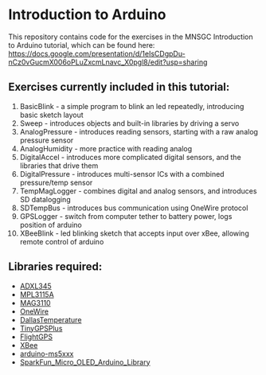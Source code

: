 # Introduction to Arduino

This repository contains code for the exercises in the MNSGC Introduction to Arduino tutorial, which can be found here:
https://docs.google.com/presentation/d/1eIsCDgpDu-nCz0vGucmX006oPLuZxcmLnavc_X0pgl8/edit?usp=sharing

## Exercises currently included in this tutorial:
1. BasicBlink - a simple program to blink an led repeatedly, introducing basic sketch layout
2. Sweep - introduces objects and built-in libraries by driving a servo
3. AnalogPressure - introduces reading sensors, starting with a raw analog pressure sensor
4. AnalogHumidity - more practice with reading analog
5. DigitalAccel - introduces more complicated digital sensors, and the libraries that drive them
6. DigitalPressure - introduces multi-sensor ICs with a combined pressure/temp sensor
7. TempMagLogger - combines digital and analog sensors, and introduces SD datalogging
8. SDTempBus - introduces bus communication using OneWire protocol
9. GPSLogger - switch from computer tether to battery power, logs position of arduino
10. XBeeBlink - led blinking sketch that accepts input over xBee, allowing remote control of arduino

## Libraries required:
- [ADXL345](https://github.com/sparkfun/SparkFun_ADXL345_Arduino_Library)
- [MPL3115A](https://github.com/sparkfun/SparkFun_MPL3115A2_Breakout_Arduino_Library)
- [MAG3110](https://github.com/sparkfun/SparkFun_MAG3110_Breakout_Board_Arduino_Library)
- [OneWire](https://github.com/PaulStoffregen/OneWire)
- [DallasTemperature](https://github.com/milesburton/Arduino-Temperature-Control-Library)
- [TinyGPSPlus](https://github.com/mikalhart/TinyGPSPlus)
- [FlightGPS](https://github.com/MNSGC-Ballooning/FlightGPS)
- [XBee](https://github.com/MNSGC-Ballooning/XBee)
- [arduino-ms5xxx](https://github.com/Schm1tz1/arduino-ms5xxx)
- [SparkFun_Micro_OLED_Arduino_Library](https://github.com/sparkfun/SparkFun_Micro_OLED_Arduino_Library)

